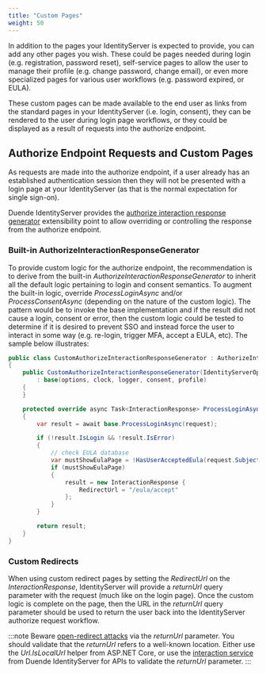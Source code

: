 ```yaml
---
title: "Custom Pages"
weight: 50
---
```


In addition to the pages your IdentityServer is expected to provide, you can add any other pages you wish. 
These could be pages needed during login (e.g. registration, password reset), self-service pages to allow the user to manage their profile (e.g. change password, change email), or even more specialized pages for various user workflows (e.g. password expired, or EULA).

These custom pages can be made available to the end user as links from the standard pages in your IdentityServer (i.e. login, consent), they can be rendered to the user during login page workflows, or they could be displayed as a result of requests into the authorize endpoint.

## Authorize Endpoint Requests and Custom Pages

As requests are made into the authorize endpoint, if a user already has an established authentication session then they will not be presented with a login page at your IdentityServer (as that is the normal expectation for single sign-on).

Duende IdentityServer provides the [authorize interaction response generator](/identityserver/v7/reference/response_handling/authorize_interaction_response_generator) extensibility point to allow overriding or controlling the response from the authorize endpoint.

### Built-in AuthorizeInteractionResponseGenerator

To provide custom logic for the authorize endpoint, the recommendation is to derive from the built-in *AuthorizeInteractionResponseGenerator* to inherit all the default logic pertaining to login and consent semantics.
To augment the built-in logic, override *ProcessLoginAsync* and/or *ProcessConsentAsync* (depending on the nature of the custom logic).
The pattern would be to invoke the base implementation and if the result did not cause a login, consent or error, then the custom logic could be tested to determine if it is desired to prevent SSO and instead force the user to interact in some way (e.g. re-login, trigger MFA, accept a EULA, etc).
The sample below illustrates:

```cs
public class CustomAuthorizeInteractionResponseGenerator : AuthorizeInteractionResponseGenerator
{
    public CustomAuthorizeInteractionResponseGenerator(IdentityServerOptions options, ISystemClock clock, ILogger<AuthorizeInteractionResponseGenerator> logger, IConsentService consent, IProfileService profile) 
        : base(options, clock, logger, consent, profile)
    {
    }

    protected override async Task<InteractionResponse> ProcessLoginAsync(ValidatedAuthorizeRequest request)
    {
        var result = await base.ProcessLoginAsync(request);

        if (!result.IsLogin && !result.IsError)
        {
            // check EULA database
            var mustShowEulaPage = !HasUserAcceptedEula(request.Subject);
            if (mustShowEulaPage)
            {
                result = new InteractionResponse { 
                    RedirectUrl = "/eula/accept"
                };
            }
        }

        return result;
    }
}
```

### Custom Redirects

When using custom redirect pages by setting the *RedirectUrl* on the *InteractionResponse*, IdentityServer will provide a *returnUrl* query parameter with the request (much like on the login page).
Once the custom logic is complete on the page, then the URL in the *returnUrl* query parameter should be used to return the user back into the IdentityServer authorize request workflow.

:::note
Beware [open-redirect attacks](https://en.wikipedia.org/wiki/URL_redirection#security_issues) via the *returnUrl* parameter. You should validate that the *returnUrl* refers to a well-known location.
Either use the *Url.IsLocalUrl* helper from ASP.NET Core, or use the [interaction service](/identityserver/v7/reference/services/interaction_service#iidentityserverinteractionservice-apis) from Duende IdentityServer for APIs to validate the *returnUrl* parameter.
:::
